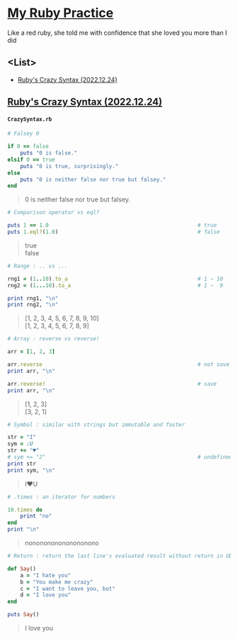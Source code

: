 # [My Ruby Practice](../README.md#my-ruby-practice)

Like a red ruby, she told me with confidence that she loved you more than I did


## \<List>

- [Ruby's Crazy Syntax (2022.12.24)](#rubys-crazy-syntax-20221224)


## [Ruby's Crazy Syntax (2022.12.24)](#list)

#### `CrazySyntax.rb`

```ruby
# Falsey 0

if 0 == false
    puts "0 is false."
elsif 0 == true
    puts "0 is true, surprisingly."
else
    puts "0 is neither false nor true but falsey."
end
```
> 0 is neither false nor true but falsey.

```ruby
# Comparison operator vs eql?

puts 1 == 1.0                                               # true
puts 1.eql?(1.0)                                            # false
```
> true  
> false

```ruby
# Range : .. vs ...

rng1 = (1..10).to_a                                         # 1 ~ 10
rng2 = (1...10).to_a                                        # 1 ~  9

print rng1, "\n"
print rng2, "\n"
```
> [1, 2, 3, 4, 5, 6, 7, 8, 9, 10]  
> [1, 2, 3, 4, 5, 6, 7, 8, 9]

```ruby
# Array : reverse vs reverse!

arr = [1, 2, 3]

arr.reverse                                                 # not save
print arr, "\n"

arr.reverse!                                                # save
print arr, "\n"
```
> [1, 2, 3]  
> [3, 2, 1]

```ruby
# Symbol : similar with strings but immutable and faster

str = "I"
sym = :U
str += "♥"
# sym += "2"                                                # undefined method `+' for :U:Symbol (NoMethodError)
print str
print sym, "\n"
```
> I♥U

```ruby
# .times : an iterator for numbers

10.times do
    print "no"
end
print "\n"
```
> nononononononononono

```ruby
# Return : return the last line's evaluated result without return in UDF

def Say()
    a = "I hate you"
    b = "You make me crazy"
    c = "I want to leave you, but"
    d = "I love you"
end

puts Say()
```
> I love you